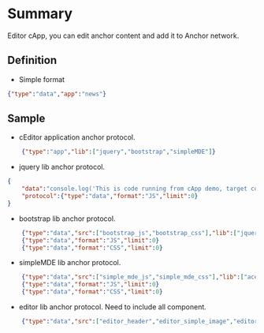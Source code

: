 # Summary

Editor cApp, you can edit anchor content and add it to Anchor network.

## Definition

- Simple format
  
```JSON
{"type":"data","app":"news"}
```

## Sample

- cEditor application anchor protocol.
  
```JSON
    {"type":"app","lib":["jquery","bootstrap","simpleMDE"]}
```

- jquery lib anchor protocol.
  
```JSON
{
    "data":"console.log('This is code running from cApp demo, target container:'+con);console.log(agent);",
    "protocol":{"type":"data","format":"JS","limit":0}
}
```

- bootstrap lib anchor protocol.
  
```JSON
    {"type":"data","src":["bootstrap_js","bootstrap_css"],"lib":["jquery"],"limit":0}
    {"type":"data","format":"JS","limit":0}
    {"type":"data","format":"CSS","limit":0}
```

- simpleMDE lib anchor protocol.
  
```JSON
    {"type":"data","src":["simple_mde_js","simple_mde_css"],"lib":["ace","marked"],"limit":0}
    {"type":"data","format":"JS","limit":0}
    {"type":"data","format":"CSS","limit":0}
```

- editor lib anchor protocol. Need to include all component.
  
```JSON
    {"type":"data","src":["editor_header","editor_simple_image","editor_image","editor_embed","editor_quote","editor_code","editor_link","editor_list","editor_delimiter","editor_warning","editor_table","editor_markdown"]}
```
